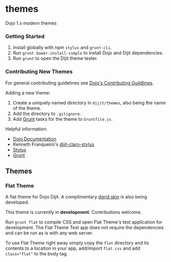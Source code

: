 # themes
Dojo 1.x modern themes

### Getting Started

1. Install globally with npm `stylus` and `grunt-cli`.
2. Run `grunt bower-install-simple` to install Dojo and Dijit dependencies.
3. Run `grunt` to open the Dijit theme tester.

### Contributing New Themes

For general contributing guidelines see [Dojo's Contributing Guildlines](https://github.com/dojo/dojo/blob/master/CONTRIBUTING.md).

Adding a new theme:

1. Create a uniquely named directory in `dijit/themes`, also being the name of the theme.
2. Add the directory to `.gitignore`.
3. Add [Grunt](http://gruntjs.com/) tasks for the theme to `Gruntfile.js`.

Helpful information:

* [Dojo Documentation](http://dojotoolkit.org/documentation/)
* Kenneth Franqueiro's [dijit-claro-stylus](https://github.com/kfranqueiro/dijit-claro-stylus)
* [Stylus](https://learnboost.github.io/stylus/)
* [Grunt](http://gruntjs.com/)

## Themes

### Flat Theme

A flat theme for Dojo Dijit. A complimentary [dgrid skin](https://github.com/SitePen/dgrid/pull/1174) is also being developed.

This theme is currently in **development**. Contributions welcome.

Run `grunt flat` to compile CSS and open Flat Theme's test application for development. The Flat Theme Test app does not require the dependencies and can be run as is with any web server.

To use Flat Theme right away simply copy the `flat` directory and its contents to a location in your app, add/import `flat.css` and add `class="flat"` to the body tag.
